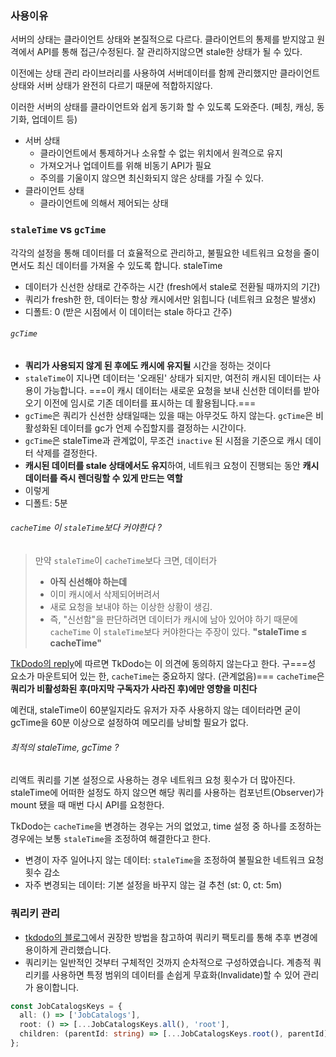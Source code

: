 ### 사용이유
서버의 상태는 클라이언트 상태와 본질적으로 다르다. 클라이언트의 통제를 받지않고 원격에서 API를 통해 접근/수정된다. 잘 관리하지않으면 stale한 상태가 될 수 있다. 

이전에는 상태 관리 라이브러리를 사용하여  서버데이터를 함께 관리했지만 클라이언트 상태와 서버 상태가 완전히 다르기 때문에 적합하지않다.

이러한 서버의 상태를 클라이언트와 쉽게 동기화 할 수 있도록 도와준다. (페칭, 캐싱, 동기화, 업데이트 등) 

- 서버 상태
    - 클라이언트에서 통제하거나 소유할 수 없는 위치에서 원격으로 유지
    - 가져오거나 업데이트를 위해 비동기 API가 필요
    - 주의를 기울이지 않으면 최신화되지 않은 상태를 가질 수 있다.
- 클라이언트 상태
	- 클라이언트에 의해서 제어되는 상태

### `staleTime` vs `gcTime`

각각의 설정을 통해 데이터를 더 효율적으로 관리하고, 불필요한 네트워크 요청을 줄이면서도 최신 데이터를 가져올 수 있도록 합니다.
staleTime
- 데이터가 신선한 상태로 간주하는 시간 (fresh에서 stale로 전환될 때까지의 기간)
- 쿼리가 fresh한 한, 데이터는 항상 캐시에서만 읽힙니다 (네트워크 요청은 발생x)
- 디폴트: 0 (받은 시점에서 이 데이터는 stale 하다고 간주)
###### `gcTime`
- **쿼리가 사용되지 않게 된 후에도 캐시에 유지될** 시간을 정하는 것이다
- `staleTime`이 지나면 데이터는 '오래된' 상태가 되지만, 여전히 캐시된 데이터는 사용이 가능합니다. ===이 캐시 데이터는 새로운 요청을 보내 신선한 데이터를 받아오기 이전에 임시로 기존 데이터를 표시하는 데 활용됩니다.===
- `gcTime`은 쿼리가 신선한 상태일때는 있을 때는 아무것도 하지 않는다. `gcTime`은 비활성화된 데이터를 gc가 언제 수집할지를 결정하는 시간이다.
- `gcTime`은 staleTime과 관계없이, 무조건 `inactive` 된 시점을 기준으로 캐시 데이터 삭제를 결정한다.
- **캐시된 데이터를 stale 상태에서도 유지**하여, 네트워크 요청이 진행되는 동안 **캐시 데이터를 즉시 렌더링할 수 있게 만드는 역할**
- 이렇게 
- 디폴트: 5분

###### `cacheTime` 이 `staleTime`보다 커야한다 ?  

> 만약 `staleTime`이 `cacheTime`보다 크면, 데이터가 
> - **아직 신선해야 하는데**
> - 이미 캐시에서 삭제되어버려서
> - 새로 요청을 보내야 하는 이상한 상황이 생김.
> - 즉, "신선함"을 판단하려면 데이터가 캐시에 남아 있어야 하기 때문에 `cacheTime` 이 `staleTime`보다 커야한다는 주장이 있다. **"staleTime ≤ cacheTime"**

[TkDodo의 reply](https://github.com/TanStack/query/discussions/1685#discussioncomment-1876723)에 따르면 TkDodo는 이 의견에 동의하지 않는다고 한다. 구===성 요소가 마운트되어 있는 한, `cacheTime`는 중요하지 않다. (관계없음)=== `cacheTime`은 **쿼리가 비활성화된 후(마지막 구독자가 사라진 후)에만 영향을 미친다**

예컨대, staleTime이 60분일지라도 유저가 자주 사용하지 않는 데이터라면 굳이 gcTime을 60분 이상으로 설정하여 메모리를 낭비할 필요가 없다. 

###### 최적의 staleTime, gcTime ?
리액트 쿼리를 기본 설정으로 사용하는 경우 네트워크 요청 횟수가 더 많아진다. staleTime에 어떠한 설정도 하지 않으면 해당 쿼리를 사용하는 컴포넌트(Observer)가 mount 됐을 때 매번 다시 API를 요청한다.

TkDodo는 `cacheTime`을 변경하는 경우는 거의 없었고, time 설정 중 하나를 조정하는 경우에는 보통 `staleTime`을 조정하여 해결한다고 한다.

- 변경이 자주 일어나지 않는 데이터: `staleTime`을 조정하여 불필요한 네트워크 요청 횟수 감소
- 자주 변경되는 데이터: 기본 설정을 바꾸지 않는 걸 추천 (st: 0, ct: 5m)


### 쿼리키 관리
- [tkdodo의 블로그](https://tkdodo.eu/blog/effective-react-query-keys)에서 권장한 방법을 참고하여 쿼리키 팩토리를 통해 추후 변경에 용이하게 관리했습니다.
- 쿼리키는 일반적인 것부터 구체적인 것까지 순차적으로 구성하였습니다. 계층적 쿼리키를 사용하면 특정 범위의 데이터를 손쉽게 무효화(Invalidate)할 수 있어 관리가 용이합니다.

```typescript
const JobCatalogsKeys = {
  all: () => ['JobCatalogs'],
  root: () => [...JobCatalogsKeys.all(), 'root'],
  children: (parentId: string) => [...JobCatalogsKeys.root(), parentId],
};
```